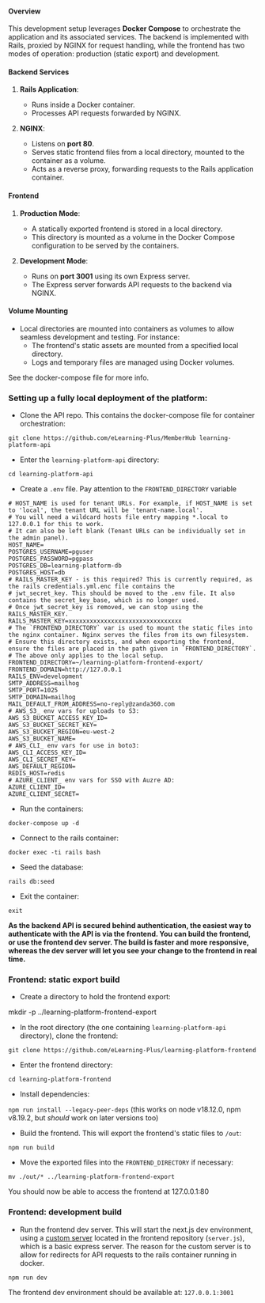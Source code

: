 #### Overview

This development setup leverages **Docker Compose** to orchestrate the application and its associated services. The backend is implemented with Rails, proxied by NGINX for request handling, while the frontend has two modes of operation: production (static export) and development.

#### Backend Services

1.  **Rails Application**:

    -   Runs inside a Docker container.
    -   Processes API requests forwarded by NGINX.
2.  **NGINX**:

    -   Listens on **port 80**.
    -   Serves static frontend files from a local directory, mounted to the container as a volume.
    -   Acts as a reverse proxy, forwarding requests to the Rails application container.

#### Frontend

1.  **Production Mode**:

    -   A statically exported frontend is stored in a local directory.
    -   This directory is mounted as a volume in the Docker Compose configuration to be served by the containers.
2.  **Development Mode**:

    -   Runs on **port 3001** using its own Express server.
    -   The Express server forwards API requests to the backend via NGINX.

#### Volume Mounting

-   Local directories are mounted into containers as volumes to allow seamless development and testing. For instance:
    -   The frontend's static assets are mounted from a specified local directory.
    -   Logs and temporary files are managed using Docker volumes.

See the docker-compose file for more info.

### Setting up a fully local deployment of the platform:

- Clone the API repo. This contains the docker-compose file for container orchestration:

`git clone https://github.com/eLearning-Plus/MemberHub learning-platform-api`

- Enter the `learning-platform-api` directory:

`cd learning-platform-api`

- Create a `.env` file. Pay attention to the `FRONTEND_DIRECTORY` variable

```
# HOST_NAME is used for tenant URLs. For example, if HOST_NAME is set to 'local', the tenant URL will be 'tenant-name.local'.
# You will need a wildcard hosts file entry mapping *.local to 127.0.0.1 for this to work.
# It can also be left blank (Tenant URLs can be individually set in the admin panel).
HOST_NAME=
POSTGRES_USERNAME=pguser
POSTGRES_PASSWORD=pgpass
POSTGRES_DB=learning-platform-db
POSTGRES_HOST=db
# RAILS_MASTER_KEY - is this required? This is currently required, as the rails credentials.yml.enc file contains the 
# jwt_secret_key. This should be moved to the .env file. It also contains the secret_key_base, which is no longer used.
# Once jwt_secret_key is removed, we can stop using the RAILS_MASTER_KEY.
RAILS_MASTER_KEY=xxxxxxxxxxxxxxxxxxxxxxxxxxxxxxxx
# The `FRONTEND_DIRECTORY` var is used to mount the static files into the nginx container. Nginx serves the files from its own filesystem.
# Ensure this directory exists, and when exporting the frontend, ensure the files are placed in the path given in `FRONTEND_DIRECTORY`.
# The above only applies to the local setup.
FRONTEND_DIRECTORY=~/learning-platform-frontend-export/
FRONTEND_DOMAIN=http://127.0.0.1
RAILS_ENV=development
SMTP_ADDRESS=mailhog
SMTP_PORT=1025
SMTP_DOMAIN=mailhog
MAIL_DEFAULT_FROM_ADDRESS=no-reply@zanda360.com
# AWS_S3_ env vars for uploads to S3:
AWS_S3_BUCKET_ACCESS_KEY_ID=
AWS_S3_BUCKET_SECRET_KEY=
AWS_S3_BUCKET_REGION=eu-west-2
AWS_S3_BUCKET_NAME=
# AWS_CLI_ env vars for use in boto3:
AWS_CLI_ACCESS_KEY_ID=
AWS_CLI_SECRET_KEY=
AWS_DEFAULT_REGION=
REDIS_HOST=redis
# AZURE_CLIENT_ env vars for SSO with Auzre AD:
AZURE_CLIENT_ID=
AZURE_CLIENT_SECRET=
```

- Run the containers:

`docker-compose up -d`

- Connect to the rails container:

`docker exec -ti rails bash`

- Seed the database:

`rails db:seed`

- Exit the container:

`exit`

**As the backend API is secured behind authentication, the easiest way to authenticate with the API is via the frontend. You can build the frontend, or use the frontend dev server. The build is faster and more responsive, whereas the dev server will let you see your change to the frontend in real time.**

### Frontend: static export build

- Create a directory to hold the frontend export:

mkdir -p ../learning-platform-frontend-export

- In the root directory (the one containing `learning-platform-api` directory), clone the frontend:

`git clone https://github.com/eLearning-Plus/learning-platform-frontend`

- Enter the frontend directory:

`cd learning-platform-frontend`

- Install dependencies:

`npm run install --legacy-peer-deps`
(this works on node v18.12.0, npm v8.19.2, but *should* work on later versions too)

- Build the frontend. This will export the frontend's static files to `/out`:

`npm run build`

- Move the exported files into the `FRONTEND_DIRECTORY` if necessary:

`mv ./out/* ../learning-platform-frontend-export`

You should now be able to access the frontend at 127.0.0.1:80

### Frontend: development build

- Run the frontend dev server. This will start the next.js dev environment, using a [custom server](https://nextjs.org/docs/pages/building-your-application/configuring/custom-server) located in the frontend repository (`server.js`), which is a basic express server. The reason for the custom server is to allow for redirects for API requests to the rails container running in docker.

`npm run dev`

The frontend dev environment should be available at: `127.0.0.1:3001`
